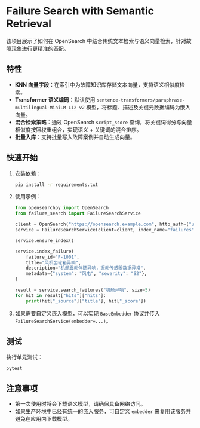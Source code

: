 # Failure Search with Semantic Retrieval

该项目展示了如何在 OpenSearch 中结合传统文本检索与语义向量检索，针对故障现象进行更精准的匹配。

## 特性

- **KNN 向量字段**：在索引中为故障知识库存储文本向量，支持语义相似度检索。
- **Transformer 语义编码**：默认使用 `sentence-transformers/paraphrase-multilingual-MiniLM-L12-v2` 模型，将标题、描述及关键元数据编码为嵌入向量。
- **混合检索策略**：通过 OpenSearch `script_score` 查询，将关键词得分与向量相似度按照权重组合，实现语义 + 关键词的混合排序。
- **批量入库**：支持批量写入故障案例并自动生成向量。

## 快速开始

1. 安装依赖：

   ```bash
   pip install -r requirements.txt
   ```

2. 使用示例：

   ```python
   from opensearchpy import OpenSearch
   from failure_search import FailureSearchService

   client = OpenSearch("https://opensearch.example.com", http_auth=("user", "pass"))
   service = FailureSearchService(client=client, index_name="failures")

   service.ensure_index()

   service.index_failure(
       failure_id="F-1001",
       title="风机齿轮箱异响",
       description="机舱震动伴随异响，振动传感器数据异常",
       metadata={"system": "风电", "severity": "S2"},
   )

   result = service.search_failures("机舱异响", size=5)
   for hit in result["hits"]["hits"]:
       print(hit["_source"]["title"], hit["_score"])
   ```

3. 如果需要自定义嵌入模型，可以实现 `BaseEmbedder` 协议并传入 `FailureSearchService(embedder=...)`。

## 测试

执行单元测试：

```bash
pytest
```

## 注意事项

- 第一次使用时将会下载语义模型，请确保具备网络访问。
- 如果生产环境中已经有统一的嵌入服务，可自定义 `embedder` 来复用该服务并避免在应用内下载模型。
